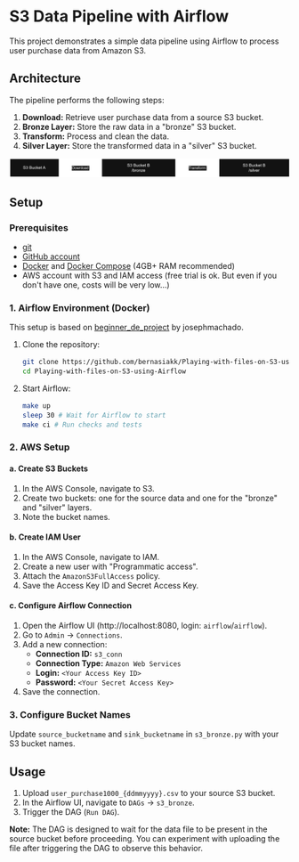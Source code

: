 # S3 Data Pipeline with Airflow

This project demonstrates a simple data pipeline using Airflow to process user purchase data from Amazon S3.

## Architecture

The pipeline performs the following steps:

1.  **Download:** Retrieve user purchase data from a source S3 bucket.
2.  **Bronze Layer:** Store the raw data in a "bronze" S3 bucket.
3.  **Transform:** Process and clean the data.
4.  **Silver Layer:** Store the transformed data in a "silver" S3 bucket.

<img src="./images/architecture.png" alt="drawing" width="600"/>

## Setup

### Prerequisites

* [git](https://git-scm.com/book/en/v2/Getting-Started-Installing-Git)
* [GitHub account](https://github.com/)
* [Docker](https://docs.docker.com/engine/install/) and [Docker Compose](https://docs.docker.com/compose/install/) (4GB+ RAM recommended)
* AWS account with S3 and IAM access (free trial is ok. But even if you don't have one, costs will be very low...)

### 1. Airflow Environment (Docker)

This setup is based on [beginner\_de\_project](https://github.com/josephmachado/beginner_de_project) by josephmachado.

1.  Clone the repository:

    ```bash
    git clone https://github.com/bernasiakk/Playing-with-files-on-S3-using-Airflow.git
    cd Playing-with-files-on-S3-using-Airflow
    ```

2.  Start Airflow:

    ```bash
    make up
    sleep 30 # Wait for Airflow to start
    make ci # Run checks and tests
    ```

### 2. AWS Setup

#### a. Create S3 Buckets

1.  In the AWS Console, navigate to S3.
2.  Create two buckets: one for the source data and one for the "bronze" and "silver" layers.
3.  Note the bucket names.

#### b. Create IAM User

1.  In the AWS Console, navigate to IAM.
2.  Create a new user with "Programmatic access".
3.  Attach the `AmazonS3FullAccess` policy.
4.  Save the Access Key ID and Secret Access Key.

#### c. Configure Airflow Connection

1.  Open the Airflow UI (http://localhost:8080, login: `airflow`/`airflow`).
2.  Go to `Admin` -> `Connections`.
3.  Add a new connection:
    * **Connection ID:** `s3_conn`
    * **Connection Type:** `Amazon Web Services`
    * **Login:** `<Your Access Key ID>`
    * **Password:** `<Your Secret Access Key>`
4.  Save the connection.

### 3. Configure Bucket Names

Update `source_bucketname` and `sink_bucketname` in `s3_bronze.py` with your S3 bucket names.

## Usage

1.  Upload `user_purchase1000_{ddmmyyyy}.csv` to your source S3 bucket.
2.  In the Airflow UI, navigate to `DAGs` -> `s3_bronze`.
3.  Trigger the DAG (`Run DAG`).

**Note:** The DAG is designed to wait for the data file to be present in the source bucket before proceeding. You can experiment with uploading the file after triggering the DAG to observe this behavior.
